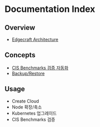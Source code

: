 # Documentation Index

## Overview

- [Edgecraft Architecture](./concepts/architecture.md)

## Concepts

- [CIS Benchmarks 검증 자동화](./concepts/edge-benchmarks.md)
- [Backup/Restore](./concepts/backup-restore.md)

## Usage
- Create Cloud
- Node 확장/축소
- Kubernetes 업그레이드
- CIS Benchmarks 검증